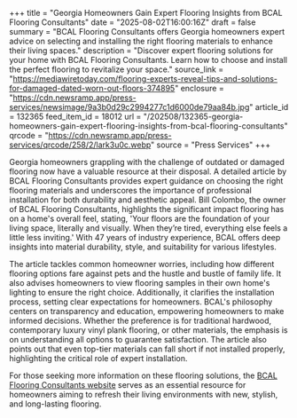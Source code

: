 +++
title = "Georgia Homeowners Gain Expert Flooring Insights from BCAL Flooring Consultants"
date = "2025-08-02T16:00:16Z"
draft = false
summary = "BCAL Flooring Consultants offers Georgia homeowners expert advice on selecting and installing the right flooring materials to enhance their living spaces."
description = "Discover expert flooring solutions for your home with BCAL Flooring Consultants. Learn how to choose and install the perfect flooring to revitalize your space."
source_link = "https://mediawiretoday.com/flooring-experts-reveal-tips-and-solutions-for-damaged-dated-worn-out-floors-374895"
enclosure = "https://cdn.newsramp.app/press-services/newsimage/9a3b0d29c2994277c1d6000de79aa84b.jpg"
article_id = 132365
feed_item_id = 18012
url = "/202508/132365-georgia-homeowners-gain-expert-flooring-insights-from-bcal-flooring-consultants"
qrcode = "https://cdn.newsramp.app/press-services/qrcode/258/2/lark3u0c.webp"
source = "Press Services"
+++

<p>Georgia homeowners grappling with the challenge of outdated or damaged flooring now have a valuable resource at their disposal. A detailed article by BCAL Flooring Consultants provides expert guidance on choosing the right flooring materials and underscores the importance of professional installation for both durability and aesthetic appeal. Bill Colombo, the owner of BCAL Flooring Consultants, highlights the significant impact flooring has on a home's overall feel, stating, 'Your floors are the foundation of your living space, literally and visually. When they’re tired, everything else feels a little less inviting.' With 47 years of industry experience, BCAL offers deep insights into material durability, style, and suitability for various lifestyles.</p><p>The article tackles common homeowner worries, including how different flooring options fare against pets and the hustle and bustle of family life. It also advises homeowners to view flooring samples in their own home's lighting to ensure the right choice. Additionally, it clarifies the installation process, setting clear expectations for homeowners. BCAL's philosophy centers on transparency and education, empowering homeowners to make informed decisions. Whether the preference is for traditional hardwood, contemporary luxury vinyl plank flooring, or other materials, the emphasis is on understanding all options to guarantee satisfaction. The article also points out that even top-tier materials can fall short if not installed properly, highlighting the critical role of expert installation.</p><p>For those seeking more information on these flooring solutions, the <a href='https://www.bcalflooringconsultants.com' rel='nofollow' target='_blank'>BCAL Flooring Consultants website</a> serves as an essential resource for homeowners aiming to refresh their living environments with new, stylish, and long-lasting flooring.</p>
